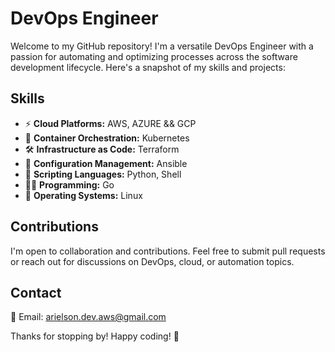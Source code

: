 # DevOps Engineer

Welcome to my GitHub repository! I'm a versatile DevOps Engineer with a passion for automating and optimizing processes across the software development lifecycle. Here's a snapshot of my skills and projects:

## Skills

- ⚡ **Cloud Platforms:** AWS, AZURE && GCP
- 🚀 **Container Orchestration:** Kubernetes
- 🛠️ **Infrastructure as Code:** Terraform
- 🔧 **Configuration Management:** Ansible
- 🐍 **Scripting Languages:** Python, Shell
- 👨‍💻 **Programming:** Go
- 🐧 **Operating Systems:** Linux

## Contributions

I'm open to collaboration and contributions. Feel free to submit pull requests or reach out for discussions on DevOps, cloud, or automation topics.

## Contact

📧 Email: [arielson.dev.aws@gmail.com](mailto:arielson.dev.aws@gmail.com)

Thanks for stopping by! Happy coding! 🚀
